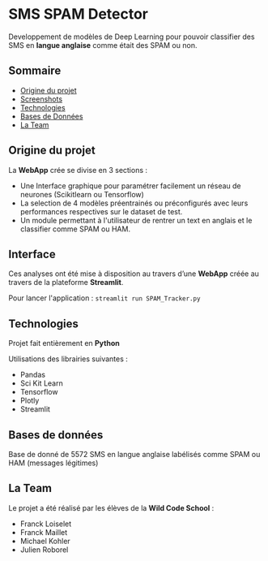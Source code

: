 # SMS SPAM Detector

Developpement de modèles de Deep Learning pour pouvoir classifier des SMS en __langue anglaise__ comme était des SPAM ou non.

## Sommaire

* [Origine du projet](#origine-du-projet)
* [Screenshots](#interface)
* [Technologies](#technologies)
* [Bases de Données](#bases-de-données)
* [La Team](#la-team)

## Origine du projet

La **WebApp** crée se divise en 3 sections : 
- Une Interface graphique pour paramétrer facilement un réseau de neurones (Scikitlearn ou Tensorflow)
- La selection de 4 modèles préentrainés ou préconfigurés avec leurs performances respectives sur le dataset de test. 
- Un module permettant à l'utilisateur de rentrer un text en anglais et le classifier comme SPAM ou HAM.

## Interface

Ces analyses ont été mise à disposition au travers d’une __WebApp__ créée au travers de la plateforme __Streamlit__.

Pour lancer l'application : 
```streamlit run SPAM_Tracker.py```

## Technologies 

Projet fait entièrement en **Python**

Utilisations des librairies suivantes : 
 - Pandas
 - Sci Kit Learn
 - Tensorflow
 - Plotly
 - Streamlit

## Bases de données 

Base de donné de 5572 SMS en langue anglaise labélisés comme SPAM ou HAM (messages légitimes)

## La Team

Le projet a été réalisé par les élèves de la **Wild Code School** : 
- Franck Loiselet
- Franck Maillet
- Michael Kohler
- Julien Roborel